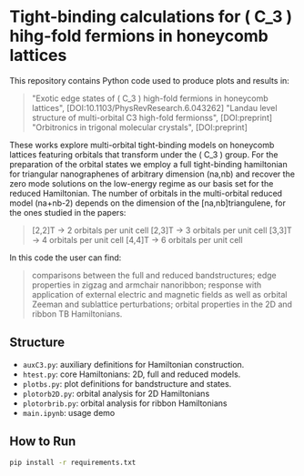 # Tight-binding calculations for \( C_3 \) hihg-fold fermions in honeycomb lattices

This repository contains Python code used to produce plots and results in:

> "Exotic edge states of \( C_3 \) high-fold fermions in honeycomb lattices", [DOI:10.1103/PhysRevResearch.6.043262]
> "Landau level structure of multi-orbital C3 high-fold fermionss", [DOI:preprint]
> "Orbitronics in trigonal molecular crystals", [DOI:preprint]


These works explore multi-orbital tight-binding models on honeycomb lattices featuring orbitals that transform under the \( C_3 \) group. For the preparation of the orbital states we employ a full tight-binding hamiltonian for triangular nanographenes of arbitrary dimension (na,nb) and recover the zero mode solutions on the low-energy regime as our basis set for the reduced Hamiltonian. The number of orbitals in the multi-orbital reduced model (na+nb-2) depends on the dimension of the [na,nb]triangulene, for the ones studied in the papers:

> [2,2]T -> 2 orbitals per unit cell
> [2,3]T -> 3 orbitals per unit cell
> [3,3]T -> 4 orbitals per unit cell
> [4,4]T -> 6 orbitals per unit cell


In this code the user can find:

> comparisons between the full and reduced bandstructures; 
> edge properties in zigzag and armchair nanoribbon; 
> response with application of external electric and magnetic fields as well as orbital Zeeman and sublattice perturbations; 
> orbital properties in the 2D and ribbon TB Hamiltonians. 

## Structure
- `auxC3.py`: auxiliary definitions for Hamiltonian construction.
- `htest.py`: core Hamiltonians: 2D, full and reduced models.
- `plotbs.py`: plot definitions for bandstructure and states.
- `plotorb2D.py`: orbital analysis for 2D Hamiltonians
- `plotorbrib.py`: orbital analysis for ribbon Hamiltonians
- `main.ipynb`: usage demo

## How to Run

```bash
pip install -r requirements.txt

